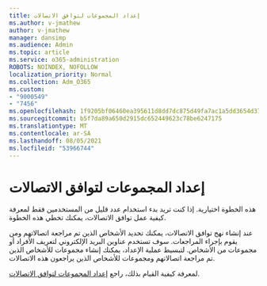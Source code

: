 ```yaml
---
title: إعداد المجموعات لتوافق الاتصالات
ms.author: v-jmathew
author: v-jmathew
manager: dansimp
ms.audience: Admin
ms.topic: article
ms.service: o365-administration
ROBOTS: NOINDEX, NOFOLLOW
localization_priority: Normal
ms.collection: Adm_O365
ms.custom:
- "9000549"
- "7456"
ms.openlocfilehash: 1f9205bf06460ea395611d8dd7dc875d49fa7ac1a5dd3654d372e670fb84e4fa
ms.sourcegitcommit: b5f7da89a650d2915dc652449623c78be6247175
ms.translationtype: MT
ms.contentlocale: ar-SA
ms.lasthandoff: 08/05/2021
ms.locfileid: "53966744"
---
```

# <a name="set-up-groups-for-communication-compliance"></a>إعداد المجموعات لتوافق الاتصالات

هذه الخطوة اختيارية. إذا كنت تريد بدء استخدام عدد قليل من المستخدمين فقط لمعرفة كيفية عمل توافق الاتصالات، يمكنك تخطي هذه الخطوة.  
  
عند إنشاء نهج توافق الاتصالات، يمكنك تحديد الأشخاص الذين تم مراجعة اتصالاتهم ومن يقوم بإجراء المراجعات. سوف تستخدم عناوين البريد الإلكتروني لتعريف الأفراد أو مجموعات من الأشخاص. لتبسيط عملية الإعداد، يمكنك إنشاء مجموعات للأشخاص الذين تم مراجعة اتصالاتهم ومجموعات للأشخاص الذين يراجعون هذه الاتصالات.  
  
لمعرفة كيفية القيام بذلك، راجع [إعداد المجموعات لتوافق الاتصالات](https://go.microsoft.com/fwlink/?linkid=2129594).
